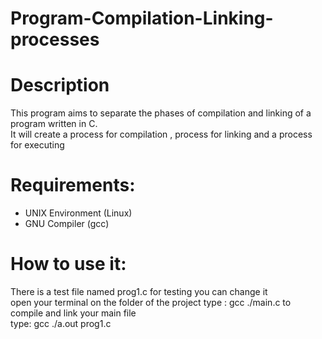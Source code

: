 # Program-Compilation-Linking-processes

# Description
 <p>
  This program aims to separate the phases of compilation and linking of a program written in C.</br>
  It  will create a process for compilation , process for linking and a process for executing 
 </p>
 
 # Requirements:
 <ul>
 <li>UNIX Environment (Linux)</li>
 <li>GNU Compiler (gcc)</li>
 </ul>
 
  # How to use it:
  <p>
  There is a test file named prog1.c for testing you can change it <br/>
  open your terminal on the folder of the project
  type : gcc ./main.c to compile and link your main file <br/>
  type: gcc ./a.out prog1.c <br/>
 </p>
 
 
